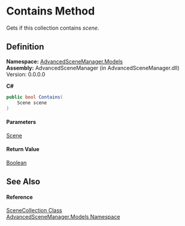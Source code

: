 # Contains Method

Gets if this collection contains _scene_.

## Definition

**Namespace:** [AdvancedSceneManager.Models](N_AdvancedSceneManager_Models.md)\
**Assembly:** AdvancedSceneManager (in AdvancedSceneManager.dll) Version: 0.0.0.0

**C#**

```c#
public bool Contains(
	Scene scene
)
```

#### Parameters

&#x20; [Scene](T_AdvancedSceneManager_Models_Scene.md)&#x20;

#### Return Value

[Boolean](https://learn.microsoft.com/dotnet/api/system.boolean)

## See Also

#### Reference

[SceneCollection Class](T_AdvancedSceneManager_Models_SceneCollection.md)\
[AdvancedSceneManager.Models Namespace](N_AdvancedSceneManager_Models.md)
